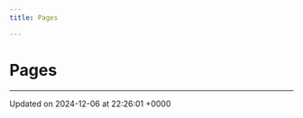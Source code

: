 ```yaml
---
title: Pages

---
```


# Pages







-------------------------------

Updated on 2024-12-06 at 22:26:01 +0000
